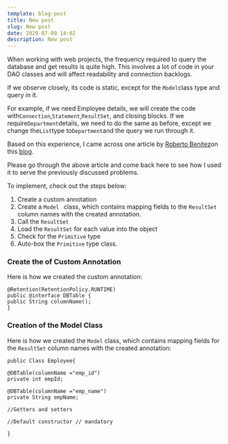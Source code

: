 ```yaml
---
template: blog-post
title: New post
slug: New post
date: 2020-07-09 14:02
description: New post
---
```

<!--StartFragment-->

When working with web projects, the frequency required to query the database and get results is quite high. This involves a lot of code in your DAO classes and will affect readability and connection backlogs.

<!--EndFragment-->

<!--StartFragment-->

If we observe closely, its code is static, except for the `Model`class type and query in it.

<!--EndFragment-->

<!--StartFragment-->

For example, if we need Employee details, we will create the code with`Connection`,`Statement`,`ResultSet`, and closing blocks. If we require`Department`details, we need to do the same as before, except we change the`List`type to`Department`and the query we run through it.

<!--EndFragment-->

<!--StartFragment-->

Based on this experience, I came across one article by [Roberto Benitez](http://baseprogramming.com/blog1/author/administrator/)on this [blog](http://baseprogramming.com/blog1/2017/08/24/automating-jdbc-crud-operations-with-reflection/).

<!--EndFragment-->

<!--StartFragment-->

Please go through the above article and come back here to see how I used it to serve the previously discussed problems.

<!--EndFragment-->

<!--StartFragment-->

To implement, check out the steps below:

1. Create a custom annotation
2. Create a `Model ` class, which contains mapping fields to the `ResultSet` column names with the created annotation.
3. Call the `ResultSet`
4. Load the `ResultSet` for each value into the object
5. Check for the `Primitive` type
6. Auto-box the `Primitive` type class.

<!--EndFragment-->

<!--StartFragment-->

### **Create the of Custom Annotation**

Here is how we created the custom annotation:

<!--EndFragment-->

<!--StartFragment-->

```
@Retention(RetentionPolicy.RUNTIME)
public @interface DBTable {
public String columnName();
}
```

<!--StartFragment-->

### **Creation of the Model Class**

Here is how we created the `Model` class, which contains mapping fields for the `ResultSet` column names with the created annotation:

```
public Class Employee{

@DBTable(columnName ="emp_id")
private int empId;

@DBTable(columnName ="emp_name")
private String empName;

//Getters and setters

//Default constructor // mandatory

}
```

<!--EndFragment-->